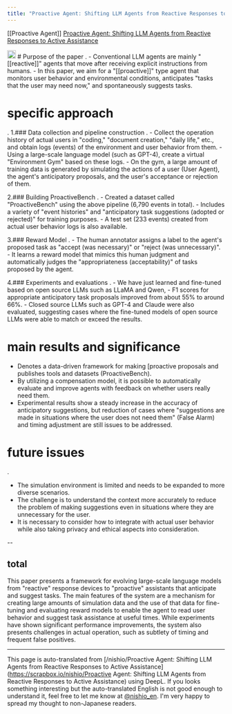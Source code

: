 ```yaml
---
title: "Proactive Agent: Shifting LLM Agents from Reactive Responses to Active Assistance"
---
```


[[Proactive Agent]]
[Proactive Agent: Shifting LLM Agents from Reactive Responses to Active Assistance](https://arxiv.org/abs/2410.12361)

<img src='https://scrapbox.io/api/pages/nishio-en/o1 Pro/icon' alt='o1 Pro.icon' height="19.5"/>
# Purpose of the paper
.
- Conventional LLM agents are mainly "[[reactive]]" agents that move after receiving explicit instructions from humans.
- In this paper, we aim for a "[[proactive]]" type agent that monitors user behavior and environmental conditions, anticipates "tasks that the user may need now," and spontaneously suggests tasks.

# specific approach
.
1.### Data collection and pipeline construction
.
    - Collect the operation history of actual users in "coding," "document creation," "daily life," etc., and obtain logs (events) of the environment and user behavior from them.
        - Using a large-scale language model (such as GPT-4), create a virtual "Environment Gym" based on these logs.
    - On the gym, a large amount of training data is generated by simulating the actions of a user (User Agent), the agent's anticipatory proposals, and the user's acceptance or rejection of them.

2.### Building ProactiveBench
.
    - Created a dataset called "ProactiveBench" using the above pipeline (6,790 events in total).
        - Includes a variety of "event histories" and "anticipatory task suggestions (adopted or rejected)" for training purposes.
    - A test set (233 events) created from actual user behavior logs is also available.

3.### Reward Model
.
    - The human annotator assigns a label to the agent's proposed task as "accept (was necessary)" or "reject (was unnecessary)".
        - It learns a reward model that mimics this human judgment and automatically judges the "appropriateness (acceptability)" of tasks proposed by the agent.

4.### Experiments and evaluations
.
    - We have just learned and fine-tuned based on open source LLMs such as LLaMA and Qwen,
        - F1 scores for appropriate anticipatory task proposals improved from about 55% to around 66%.
    - Closed source LLMs such as GPT-4 and Claude were also evaluated, suggesting cases where the fine-tuned models of open source LLMs were able to match or exceed the results.

# main results and significance
- Denotes a data-driven framework for making [proactive proposals and publishes tools and datasets (ProactiveBench).
- By utilizing a compensation model, it is possible to automatically evaluate and improve agents with feedback on whether users really need them.
- Experimental results show a steady increase in the accuracy of anticipatory suggestions, but reduction of cases where "suggestions are made in situations where the user does not need them" (False Alarm) and timing adjustment are still issues to be addressed.

# future issues
.
- The simulation environment is limited and needs to be expanded to more diverse scenarios.
- The challenge is to understand the context more accurately to reduce the problem of making suggestions even in situations where they are unnecessary for the user.
- It is necessary to consider how to integrate with actual user behavior while also taking privacy and ethical aspects into consideration.

--

## total
This paper presents a framework for evolving large-scale language models from "reactive" response devices to "proactive" assistants that anticipate and suggest tasks. The main features of the system are a mechanism for creating large amounts of simulation data and the use of that data for fine-tuning and evaluating reward models to enable the agent to read user behavior and suggest task assistance at useful times. While experiments have shown significant performance improvements, the system also presents challenges in actual operation, such as subtlety of timing and frequent false positives.

---
This page is auto-translated from [/nishio/Proactive Agent: Shifting LLM Agents from Reactive Responses to Active Assistance](https://scrapbox.io/nishio/Proactive Agent: Shifting LLM Agents from Reactive Responses to Active Assistance) using DeepL. If you looks something interesting but the auto-translated English is not good enough to understand it, feel free to let me know at [@nishio_en](https://twitter.com/nishio_en). I'm very happy to spread my thought to non-Japanese readers.